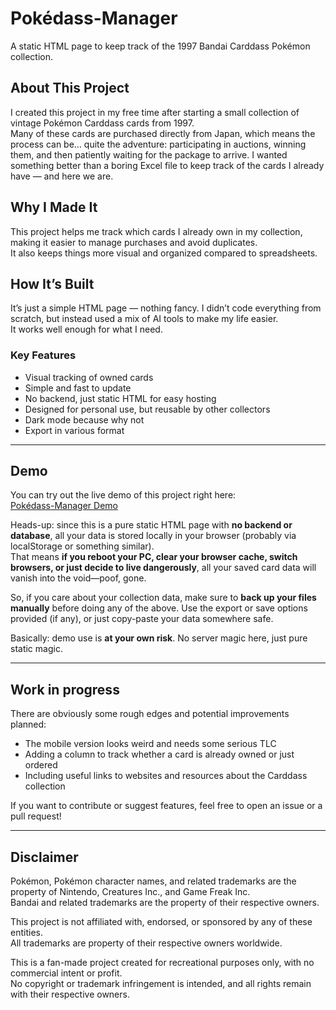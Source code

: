 # Pokédass-Manager
A static HTML page to keep track of the 1997 Bandai Carddass Pokémon collection.

## About This Project

I created this project in my free time after starting a small collection of vintage Pokémon Carddass cards from 1997.  
Many of these cards are purchased directly from Japan, which means the process can be… quite the adventure: participating in auctions, winning them, and then patiently waiting for the package to arrive. I wanted something better than a boring Excel file to keep track of the cards I already have — and here we are.  

## Why I Made It

This project helps me track which cards I already own in my collection, making it easier to manage purchases and avoid duplicates.  
It also keeps things more visual and organized compared to spreadsheets.

## How It’s Built

It’s just a simple HTML page — nothing fancy. I didn’t code everything from scratch, but instead used a mix of AI tools to make my life easier.  
It works well enough for what I need.

### Key Features
- Visual tracking of owned cards
- Simple and fast to update
- No backend, just static HTML for easy hosting
- Designed for personal use, but reusable by other collectors
- Dark mode because why not
- Export in various format

---

## Demo

You can try out the live demo of this project right here:  
[Pokédass-Manager Demo](https://stinocon.github.io/Pok-dass-Manager/index.html)  

Heads-up: since this is a pure static HTML page with **no backend or database**, all your data is stored locally in your browser (probably via localStorage or something similar).  
That means **if you reboot your PC, clear your browser cache, switch browsers, or just decide to live dangerously**, all your saved card data will vanish into the void—poof, gone.  

So, if you care about your collection data, make sure to **back up your files manually** before doing any of the above. Use the export or save options provided (if any), or just copy-paste your data somewhere safe.  

Basically: demo use is **at your own risk**. No server magic here, just pure static magic.

---

## Work in progress

There are obviously some rough edges and potential improvements planned:  

- The mobile version looks weird and needs some serious TLC  
- Adding a column to track whether a card is already owned or just ordered  
- Including useful links to websites and resources about the Carddass collection  

If you want to contribute or suggest features, feel free to open an issue or a pull request!

---

## Disclaimer

Pokémon, Pokémon character names, and related trademarks are the property of Nintendo, Creatures Inc., and Game Freak Inc.  
Bandai and related trademarks are the property of their respective owners.  

This project is not affiliated with, endorsed, or sponsored by any of these entities.  
All trademarks are property of their respective owners worldwide.  

This is a fan-made project created for recreational purposes only, with no commercial intent or profit.  
No copyright or trademark infringement is intended, and all rights remain with their respective owners.
